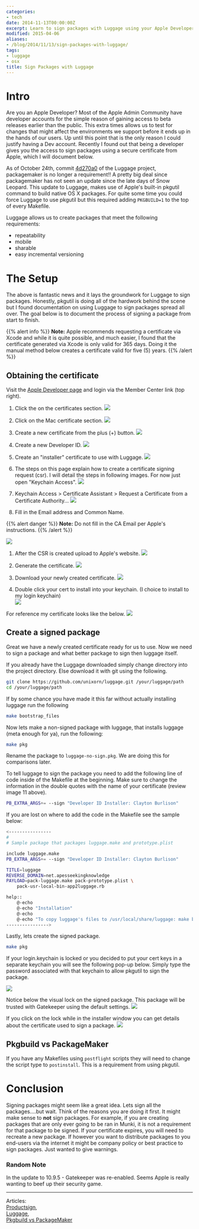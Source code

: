 ```yaml
---
categories:
- tech
date: 2014-11-13T00:00:00Z
excerpt: Learn to sign packages with Luggage using your Apple Developer Account.
modified: 2015-04-06
aliases:
- /blog/2014/11/13/sign-packages-with-luggage/
tags:
- luggage
- osx
title: Sign Packages with Luggage
---
```


# Intro
Are you an Apple Developer? Most of the Apple Admin Community have developer accounts for the simple reason of gaining access to beta releases earlier than the public. This extra times allows us to test for changes that might affect the environments we support before it ends up in the hands of our users. Up until this point that is the only reason I could justify having a Dev account. Recently I found out that being a developer gives you the access to sign packages using a secure certificate from Apple, which I will document below.

As of October 24th, commit [4d270a0](https://github.com/unixorn/luggage/commit/4d270a0dbc5f31bebbf9672d4a2970ad6316c8b4) of the Luggage project, packagemaker is no longer a requirement!! A pretty big deal since packagemaker has not seen an update since the late days of Snow Leopard. This update to Luggage, makes use of Apple's built-in pkgutil command to build native OS X packages. For quite some time you could force Luggage to use pkgutil but this required adding ``PKGBUILD=1`` to the top of every Makefile.

Luggage allows us to create packages that meet the following requirements:

* repeatability
* mobile
* sharable
* easy incremental versioning

# The Setup

The above is fantastic news and it lays the groundwork for Luggage to sign packages. Honestly, pkgutil is doing all of the hardwork behind the scene but I found documentation on using Luggage to sign packages spread all over. The goal below is to document the process of signing a package from start to finish.


{{% alert info %}}
**Note:** Apple recommends requesting a certificate via Xcode and while it is quite possible, and much easier, I found that the certificate generated via Xcode is only valid for 365 days. Doing it the manual method below creates a certificate valid for five (5) years.
{{% /alert %}}

## Obtaining the certificate
Visit the [Apple Developer page](https://developer.apple.com) and login via the Member Center link (top right).

1. Click the on the certificates section.
![](/images/2014-11-13/0-certiicates.png)

1. Click on the Mac certificate section.
![](/images/2014-11-13/0-mac-certs.png)

1. Create a new certificate from the plus (+) button.
![](/images/2014-11-13/0-new-cert.png)

1. Create a new Developer ID.
![](/images/2014-11-13/1-create-dev-id.png)

1. Create an "installer" certificate to use with Luggage.
![](/images/2014-11-13/2-dev-installer.png)

1. The steps on this page explain how to create a certificate signing request (csr). I will detail the steps in following images. For now just open "Keychain Access".
![](/images/2014-11-13/3-create-csr.png)

1. Keychain Access > Certificate Assistant > Request a Certificate from a Certificate Authority...
![](/images/2014-11-13/4-keychain-csr.png)

1. Fill in the Email address and Common Name.  

{{% alert danger %}}
**Note:** Do not fill in the CA Email per Apple's instructions.
{{% /alert %}}

![](/images/2014-11-13/5-creating-the-csr.png)

1. After the CSR is created upload to Apple's website.
![](/images/2014-11-13/6-upload-csr.png)

1. Generate the certificate.
![](/images/2014-11-13/7-generate-cert.png)

1. Download your newly created certificate.
![](/images/2014-11-13/8-dl-cert.png)

1. Double click your cert to install into your keychain. (I choice to install to my login keychain)  
![](/images/2014-11-13/9-install-cert.png)

For reference my certificate looks like the below.
![](/images/2014-11-13/10-sample-cert.png)

## Create a signed package
Great we have a newly created certificate ready for us to use. Now we need to sign a package and what better package to sign then luggage itself.

If you already have the Luggage downloaded simply change directory into the project directory. Else download it with git using the following.

```bash
git clone https://github.com/unixorn/luggage.git /your/luggage/path
cd /your/luggage/path
```

If by some chance you have made it this far without actually installing luggage run the following

```bash
make bootstrap_files
```

Now lets make a non-signed package with luggage, that installs luggage (meta enough for ya), run the following:

```bash
make pkg
```

Rename the package to ``luggage-no-sign.pkg``. We are doing this for comparisons later.

To tell luggage to sign the package you need to add the following line of code inside of the Makefile at the beginning. Make sure to change the information in the double quotes with the name of your certificate (review image 11 above).

```bash
PB_EXTRA_ARGS+= --sign "Developer ID Installer: Clayton Burlison"
```

If you are lost on where to add the code in the Makefile see the sample below:

```bash
<----------------
#
# Sample package that packages luggage.make and prototype.plist

include luggage.make
PB_EXTRA_ARGS+= --sign "Developer ID Installer: Clayton Burlison"

TITLE=luggage
REVERSE_DOMAIN=net.apesseekingknowledge
PAYLOAD=pack-luggage.make pack-prototype.plist \
	pack-usr-local-bin-app2luggage.rb

help::
	@-echo
	@-echo "Installation"
	@-echo
	@-echo "To copy luggage's files to /usr/local/share/luggage: make bootstrap_files"
---------------->
```

Lastly, lets create the signed package.

```bash
make pkg
```

If your login.keychain is locked or you decided to put your cert keys in a separate keychain you will see the following pop-up below. Simply type the password associated with that keychain to allow pkgutil to sign the package.

![](/images/2014-11-13/12-access-to-keychain.png)

Notice below the visual lock on the signed package. This package will be trusted with Gatekeeper using the default settings.
![](/images/2014-11-13/13-sign-vs-nonsign.png)

If you click on the lock while in the installer window you can get details about the certificate used to sign a package.
![](/images/2014-11-13/14-verify-sign-package-cert.png)

## Pkgbuild vs PackageMaker

If you have any Makefiles using ``postflight`` scripts they will need to change the script type to ``postinstall``. This is a requirement from using pkgutil.


# Conclusion
Signing packages might seem like a great idea. Lets sign all the packages....but wait. Think of the reasons you are doing it first. It might make sense to **not** sign packages. For example, if you are creating packages that are only ever going to be ran in Munki, it is not a requirement for that package to be signed. If your certificate expires, you will need to recreate a new package. If however you want to distribute packages to you end-users via the internet it might be company policy or best practice to sign packages. Just wanted to give warnings.


### Random Note
In the update to 10.9.5 - Gatekeeper was re-enabled. Seems Apple is really wanting to beef up their security game.

---

Articles:  
[Productsign](https://groups.google.com/forum/?fromgroups#!topic/the-luggage/9WeNMBcvKjA),  
[Luggage](https://github.com/unixorn/luggage),  
[Pkgbuild vs PackageMaker](https://groups.google.com/forum/?fromgroups#!topic/the-luggage/aCU9nNsMUaE)
